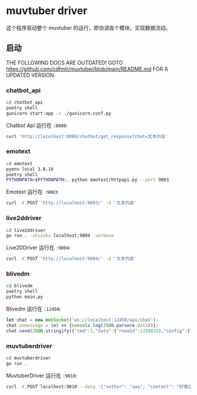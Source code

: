 # muvtuber driver

这个程序驱动整个 muvtuber 的运行，即协调各个模块，实现数据流动。

## 启动

THE FOLLOWING DOCS ARE OUTDATED!
GOTO https://github.com/cdfmlr/muvtuber/blob/main/README.md FOR A UPDATED VERSION.

### chatbot_api

```sh
cd chatbot_api
poetry shell
gunicorn start:app -c ./gunicorn.conf.py
```

Chatbot Api 运行在 `:8080`:

```sh
curl 'http://localhost:8080/chatbot/get_response?chat=文本内容'
```

### emotext

```sh
cd emotext
pyenv local 3.8.16
poetry shell
PYTHONPATH=$PYTHONPATH:. python emotext/httpapi.py --port 9003
```

Emotext 运行在 `:9003`:

```sh
curl -X POST 'http://localhost:9003/' -d '文本内容'
```

### live2ddriver

```sh
cd live2ddriver
go run . -shizuku localhost:9004 -verbose
```

Live2DDriver 运行在 `:9004`:

```sh
curl -X POST 'http://localhost:9004/' -d '文本内容'
```

### blivedm

```sh
cd blivedm
poetry shell
python main.py
```

Blivedm 运行在 `:12450`:

```js
let chat = new WebSocket('ws://localhost:12450/api/chat');
chat.onmessage = (e) => {console.log(JSON.parse(e.data))};
chat.send(JSON.stringify({"cmd":1,"data":{"roomId":13308358,"config":{"autoTranslate":false}}}));
```

### muvtuberdriver

```sh
cd muvtuberdriver
go run .
```

MuvtuberDriver 运行在 `:9010`:

```sh
curl -X POST localhost:9010 --data '{"author": "aaa", "content": "好难过呀"}'
```
